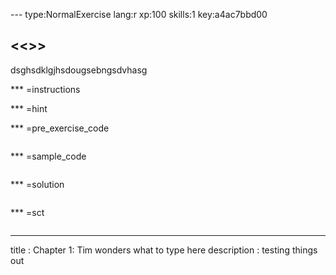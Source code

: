 
--- type:NormalExercise lang:r xp:100 skills:1 key:a4ac7bbd00
## <<<New Exercise>>>
dsghsdklgjhsdougsebngsdvhasg

*** =instructions

*** =hint

*** =pre_exercise_code
```{r}

```

*** =sample_code
```{r}

```

*** =solution
```{r}

```

*** =sct
```{r}

```
---
title       : Chapter 1:  Tim wonders what to type here
description : testing things out

